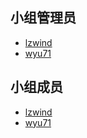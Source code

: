 ## 小组管理员

- [lzwind](https://github.com/lzwind)
- [wyu71](https://github.com/wyu71) 

## 小组成员

- [lzwind](https://github.com/lzwind)
- [wyu71](https://github.com/wyu71) 

